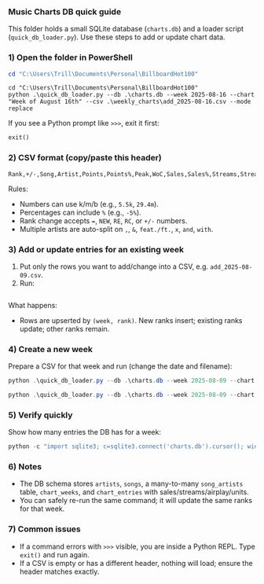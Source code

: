 ### Music Charts DB quick guide

This folder holds a small SQLite database (`charts.db`) and a loader script (`quick_db_loader.py`). Use these steps to add or update chart data.

### 1) Open the folder in PowerShell
```powershell
cd "C:\Users\Trill\Documents\Personal\BillboardHot100"
```

```
cd "C:\Users\Trill\Documents\Personal\BillboardHot100"
python .\quick_db_loader.py --db .\charts.db --week 2025-08-16 --chart "Week of August 16th" --csv .\weekly_charts\add_2025-08-16.csv --mode replace
```

If you see a Python prompt like `>>>`, exit it first:
```python
exit()
```

### 2) CSV format (copy/paste this header)
```
Rank,+/-,Song,Artist,Points,Points%,Peak,WoC,Sales,Sales%,Streams,Streams%,Airplay,Airplay%,Units
```

Rules:
- Numbers can use k/m/b (e.g., `5.5k`, `29.4m`).
- Percentages can include `%` (e.g., `-5%`).
- Rank change accepts `=`, `NEW`, `RE`, `RC`, or `+/-` numbers.
- Multiple artists are auto-split on `,`, `&`, `feat./ft.`, `x`, `and`, `with`.

### 3) Add or update entries for an existing week
1) Put only the rows you want to add/change into a CSV, e.g. `add_2025-08-09.csv`.
2) Run:
```powershell
```

What happens:
- Rows are upserted by `(week, rank)`. New ranks insert; existing ranks update; other ranks remain.

### 4) Create a new week
Prepare a CSV for that week and run (change the date and filename):

```powershell
python .\quick_db_loader.py --db .\charts.db --week 2025-08-09 --chart "Week of August 9th" --csv .\add_2025-08-09.csv --mode replace
```

```powershell
python .\quick_db_loader.py --db .\charts.db --week 2025-08-09 --chart "Week of August 16th" --csv .\add_2025-08-16.csv --mode replace
```

### 5) Verify quickly
Show how many entries the DB has for a week:
```powershell
python -c "import sqlite3; c=sqlite3.connect('charts.db').cursor(); wid=c.execute(\"select id from chart_weeks where chart_name=? and week_date=?\", ('Hybrid Popularity Top 100','2025-08-09')).fetchone()[0]; print('entries:', c.execute('select count(*) from chart_entries where chart_week_id=?',(wid,)).fetchone()[0])"
```

### 6) Notes
- The DB schema stores `artists`, `songs`, a many-to-many `song_artists` table, `chart_weeks`, and `chart_entries` with sales/streams/airplay/units.
- You can safely re-run the same command; it will update the same ranks for that week.

### 7) Common issues
- If a command errors with `>>>` visible, you are inside a Python REPL. Type `exit()` and run again.
- If a CSV is empty or has a different header, nothing will load; ensure the header matches exactly.


